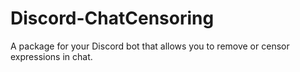 # Discord-ChatCensoring
A package for your Discord bot that allows you to remove or censor expressions in chat.

